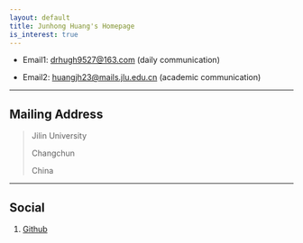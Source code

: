 ```yaml
---
layout: default
title: Junhong Huang's Homepage
is_interest: true
---
```


* Email1: [drhugh9527@163.com](mailto:drhugh9527@163.com) (daily communication)

* Email2: [huangjh23@mails.jlu.edu.cn](mailto:huangjh23@mails.jlu.edu.cn) (academic communication)

---

## Mailing Address

> Jilin University
>
> Changchun
>
> China

---

## Social

1. [Github](https://github.com/chatterbox9527/)

 
